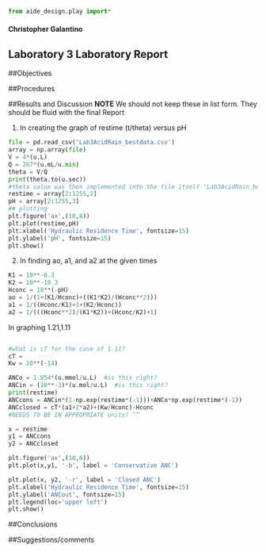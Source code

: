 ```python
from aide_design.play import*
```
#### Christopher Galantino
## Laboratory 3 Laboratory Report

##Objectives

##Procedures

##Results and Discussion
**NOTE** We should not keep these in list form. They should be fluid with the final Report

1) In creating the graph of restime (t/theta) versus pH

```python
file = pd.read_csv('Lab3AcidRain_bestdata.csv')
array = np.array(file)
V = 4*(u.L)
Q = 267*(u.mL/u.min)
theta = V/Q
print(theta.to(u.sec))
#theta value was then implemented into the file itself 'Lab3AcidRain_bestdata.csv' because array could not handle units multiplying
restime = array[2:1255,2]
pH = array[2:1255,3]
## plotting
plt.figure('ax',(10,8))
plt.plot(restime,pH)
plt.xlabel('Hydraulic Residence Time', fontsize=15)
plt.ylabel('pH', fontsize=15)
plt.show()
```

2) In finding ao, a1, and a2 at the given times

```python
K1 = 10**-6.3
K2 = 10**-10.3
Hconc = 10**(-pH)
ao = 1/(1+(K1/Hconc)+((K1*K2)/(Hconc**2)))
a1 = 1/((Hconc/K1)+1+(K2/Hconc))
a2 = 1/(((Hconc**2)/(K1*K2))+(Hconc/K2)+1)
```
In graphing 1.21,1.11

```python

#what is cT for the case of 1.11?
cT =
Kw = 10**(-14)

ANCo = 1.854*(u.mmol/u.L)  #is this right?
ANCin = (10**-3)*(u.mol/u.L)  #is this right?
print(restime)
ANCcons = ANCin*(1-np.exp(restime*(-1)))+ANCo*np.exp(restime*(-1))
ANCclosed = cT*(a1+2*a2)+(Kw/Hconc)-Hconc
#NEEDS TO BE IN APPROPRIATE units! ^^

x = restime
y1 = ANCcons
y2 = ANCclosed

plt.figure('ax',(10,8))
plt.plot(x,y1, '-b', label = 'Conservative ANC')

plt.plot(x, y2, '-r', label = 'Closed ANC')
plt.xlabel('Hydraulic Residence Time', fontsize=15)
plt.ylabel('ANCout', fontsize=15)
plt.legend(loc='upper left')
plt.show()
```




##Conclusions

##Suggestions/comments
